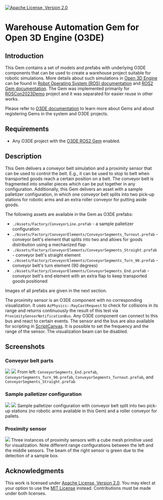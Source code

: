 [![Apache License, Version 2.0][apache_shield]][apache]

# Warehouse Automation Gem for Open 3D Engine (O3DE)

## Introduction

This Gem contains a set of models and prefabs with underlying O3DE components that can be used to create a warehouse project suitable for robotic simulations. More details about such simulations in [Open 3D Engine](https:://o3de.org) can be found in [Robot Operating System (ROS) documentation](https://docs.ros.org/en/rolling/index.html) and [ROS2 Gem documentation](https://github.com/o3de/o3de-extras/tree/development/Gems/ROS2). The Gem was implemented primarily for [ROSCon2023Demo](https://github.com/RobotecAI/ROSCon2023Demo) project and it was separated for easier reuse in other works.

Please refer to [O3DE documentation](https://docs.o3de.org/docs/user-guide/gems/) to learn more about Gems and about registering Gems in the system and O3DE projects.

## Requirements

- Any O3DE project with the [O3DE ROS2 Gem](https://github.com/o3de/o3de-extras/tree/development/Gems/ROS2) enabled.

## Description

This Gem delivers a conveyor belt simulation and a proximity sensor that can be used to control the belt. E.g., it can be used to stop to belt when transported goods reach a certain position on a belt. The conveyor belt is fragmented into smaller pieces which can be put together in any configuration. Additionally, this Gem delivers an asset with a sample palletizer configuration, in which one conveyor belt splits into two pick-up stations for robotic arms and an extra roller conveyor for putting aside goods.

The following assets are available in the Gem as O3DE prefabs:
- `./Assets/Factory/ConveyorLine.prefab` - a sample palletizer configuration
- `./Assets/Factory/ConveyorElements/ConveyorSegments_Turnout.prefab` - conveyor belt's element that splits into two and allows for goods distribution using a mechanized flap
- `./Assets/Factory/ConveyorElements/ConveyorSegments_Straight.prefab` - conveyor belt's straight element
- `./Assets/Factory/ConveyorElements/ConveyorSegments_Turn_90.prefab` - conveyor belt's turn element (90 degrees)
- `./Assets/Factory/ConveyorElements/ConveyorSegments_End.prefab` - conveyor belt's end element with an extra flap to keep transported goods positioned

Images of all prefabs are given in the next section.

The proximity sensor is an O3DE component with no corresponding visualization. It uses `AzPhysics::RayCastRequest` to check for collisions in its range and returns continuously the result of this test via `ProximitySensorNotificationBus`. Any O3DE component can connect to this bus and react to certain events. The sensor and the bus are also available for scripting in [ScriptCanvas](https://docs.o3de.org/docs/user-guide/scripting/script-canvas/). It is possible to set the frequency and the range of the sensor. The visualization beam can be disabled.

## Screenshots

### Conveyor belt parts
![](docs/images/conveyor.png)
![](docs/images/conveyor2.png)
From left: `ConveyorSegments_End.prefab`, `ConveyorSegments_Turn_90.prefab`, `ConveyorSegments_Turnout.prefab`, and `ConveyorSegments_Straight.prefab`

### Sample palletizer configuration
![](docs/images/palletizer.png)
![](docs/images/palletizer2.png)
Sample palletizer configuration with conveyor belt split into two pick-up stations (no robotic arms available in this Gem) and a roller conveyor for pallets.

### Proximity sensor
![](docs/images/proximity.png)
Three instances of proximity sensors with a cube mesh primitive used for visualization. Note different range configurations between the left and the middle sensors. The beam of the right sensor is green due to the detection of a sample box.

## Acknowledgments
This work is licensed under [Apache License, Version 2.0][apache]. You may elect at your option to use the [MIT License][mit] instead. Contributions must be made under both licenses.

[apache]: https://opensource.org/licenses/Apache-2.0
[mit]: https://opensource.org/licenses/MIT
[apache_shield]: https://img.shields.io/badge/License-Apache_2.0-blue.svg
